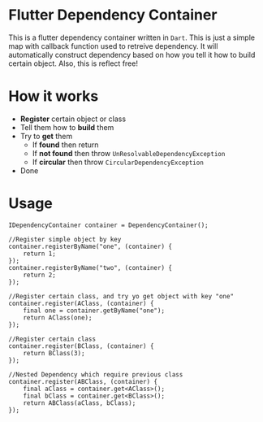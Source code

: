 # Flutter Dependency Container
This is a flutter dependency container written in `Dart`. This is just a simple map with callback function used to retreive dependency. It will automatically construct dependency based on how you tell it how to build certain object. Also, this is reflect free!

# How it works
- **Register** certain object or class
- Tell them how to **build** them
- Try to **get** them
    - If **found** then return
    - If **not found** then throw `UnResolvableDependencyException`
    - If **circular** then throw `CircularDependencyException`
- Done

# Usage
```
IDependencyContainer container = DependencyContainer();

//Register simple object by key
container.registerByName("one", (container) {
    return 1;
});
container.registerByName("two", (container) {
    return 2;
});

//Register certain class, and try yo get object with key "one"
container.register(AClass, (container) {
    final one = container.getByName("one");
    return AClass(one);
});

//Register certain class
container.register(BClass, (container) {
    return BClass(3);
});

//Nested Dependency which require previous class
container.register(ABClass, (container) {
    final aClass = container.get<AClass>();
    final bClass = container.get<BClass>();
    return ABClass(aClass, bClass);
});